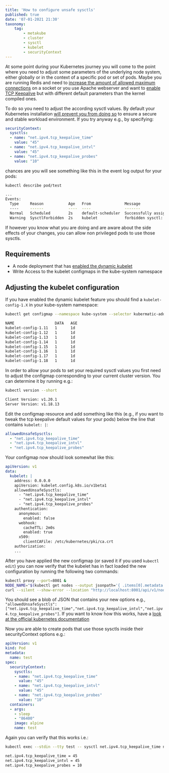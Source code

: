 ```yaml
---
title: 'How to configure unsafe sysctls'
published: true
date: '07-01-2021 21:30'
taxonomy:
    tag:
        - metakube
        - cluster
        - sysctl
        - kubelet
        - securityContext
---
```


At some point during your Kubernetes journey you will come to the point where you need to adjust some parameters of the underlying node system, either globally or in the context of a specific pod or set of pods. Maybe you are running Redis and need to [increase the amount of allowed maximum connections](https://github.com/redis/redis/blob/unstable/redis.conf#L100) on a socket or you use Apache webserver and want to [enable TCP Keepalive](http://httpd.apache.org/docs/current/mod/core.html#keepalive) but with different default parameters than the kernel compiled ones.

To do so you need to adjust the according sysctl values. By default your Kubernetes installation [will prevent you from doing so](https://kubernetes.io/docs/tasks/administer-cluster/sysctl-cluster/) to ensure a secure and stable workload environment. If you try anyway e.g., by specifying:

```yaml
securityContext:
  sysctls:
  - name: "net.ipv4.tcp_keepalive_time"
    value: "45"
  - name: "net.ipv4.tcp_keepalive_intvl"
    value: "45"
  - name: "net.ipv4.tcp_keepalive_probes"
    value: "10"
```

chances are you will see something like this in the event log output for your pods:

```bash
kubectl describe pod/test

...
Events:
  Type     Reason           Age   From               Message
  ----     ------           ----  ----               -------
  Normal   Scheduled        2s    default-scheduler  Successfully assigned test/test to metakube-worker-87wh9-85b5db8db7-q6x7t
  Warning  SysctlForbidden  2s    kubelet            forbidden sysctl: "net.ipv4.tcp_keepalive_time" not whitelisted
```

If however you know what you are doing and are aware about the side effects of your changes, you can allow non privileged pods to use those sysctls.

## Requirements

* A node deployment that has [enabled the dynamic kubelet](../../02.documentation/20.dynamic-kubelet-config/default.en.md)
* Write Access to the kubelet configmaps in the kube-system namespace

## Adjusting the kubelet configuration

If you have enabled the dynamic kubelet feature you should find a `kubelet-config-1.X` in your kube-system namespace:

```bash
kubectl get configmap --namespace kube-system --selector kubermatic-addon=kubelet-configmap

NAME                  DATA   AGE
kubelet-config-1.11   1      1d
kubelet-config-1.12   1      1d
kubelet-config-1.13   1      1d
kubelet-config-1.14   1      1d
kubelet-config-1.15   1      1d
kubelet-config-1.16   1      1d
kubelet-config-1.17   1      1d
kubelet-config-1.18   1      1d
```

In order to allow your pods to set your required sysctl values you first need to adjust the configmap corresponding to your current cluster version. You can determine it by running e.g.:

```bash
kubectl version --short

Client Version: v1.20.1
Server Version: v1.18.13
```

Edit the configmap resource and add something like this (e.g., if you want to tweak the tcp keepalive default values for your pods) below the line that contains `kubelet: |`:

```yaml
allowedUnsafeSysctls:
  - "net.ipv4.tcp_keepalive_time"
  - "net.ipv4.tcp_keepalive_intvl"
  - "net.ipv4.tcp_keepalive_probes"
```

Your configmap now should look somewhat like this:

```yaml
apiVersion: v1
data:
  kubelet: |
    address: 0.0.0.0
    apiVersion: kubelet.config.k8s.io/v1beta1
    allowedUnsafeSysctls:
      - "net.ipv4.tcp_keepalive_time"
      - "net.ipv4.tcp_keepalive_intvl"
      - "net.ipv4.tcp_keepalive_probes"
    authentication:
      anonymous:
        enabled: false
      webhook:
        cacheTTL: 2m0s
        enabled: true
      x509:
        clientCAFile: /etc/kubernetes/pki/ca.crt
    authorization:
    ...
```

After you have applied the new configmap (or saved it if you used `kubectl edit`) you can now verify that the kubelet has in fact loaded the new configuration by running the following two commands:

```bash
kubectl proxy --port=8001 &
NODE_NAME="$(kubectl get nodes --output jsonpath='{ .items[0].metadata.name }')"
curl --silent --show-error --location "http://localhost:8001/api/v1/nodes/${NODE_NAME}/proxy/configz"
```

You should see a blob of JSON that contains your new options e.g., `"allowedUnsafeSysctls":["net.ipv4.tcp_keepalive_time","net.ipv4.tcp_keepalive_intvl","net.ipv4.tcp_keepalive_probes"]`.  If you want to know how this works, have a [look at the official kubernetes documentation](https://kubernetes.io/docs/tasks/administer-cluster/reconfigure-kubelet/#generate-the-configuration-file)

Now you are able to create pods that use those sysctls inside their securityContext options e.g.:

```yaml
apiVersion: v1
kind: Pod
metadata:
  name: test
spec:
  securityContext:
    sysctls:
    - name: "net.ipv4.tcp_keepalive_time"
      value: "45"
    - name: "net.ipv4.tcp_keepalive_intvl"
      value: "45"
    - name: "net.ipv4.tcp_keepalive_probes"
      value: "10"
  containers:
  - args:
    - sleep
    - "86400"
    image: alpine
    name: test
```

Again you can verify that this works i.e.:

```bash
kubectl exec --stdin --tty test -- sysctl net.ipv4.tcp_keepalive_time net.ipv4.tcp_keepalive_intvl net.ipv4.tcp_keepalive_probes

net.ipv4.tcp_keepalive_time = 45
net.ipv4.tcp_keepalive_intvl = 45
net.ipv4.tcp_keepalive_probes = 10
```
